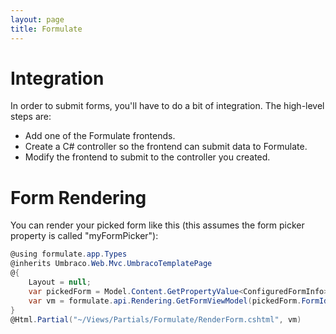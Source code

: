 ```yaml
---
layout: page
title: Formulate
---
```


# Integration
In order to submit forms, you'll have to do a bit of integration. The high-level steps are:

* Add one of the Formulate frontends.
* Create a C# controller so the frontend can submit data to Formulate.
* Modify the frontend to submit to the controller you created.

# Form Rendering
You can render your picked form like this (this assumes the form picker property is called "myFormPicker"):

```csharp
@using formulate.app.Types
@inherits Umbraco.Web.Mvc.UmbracoTemplatePage
@{
    Layout = null;
    var pickedForm = Model.Content.GetPropertyValue<ConfiguredFormInfo>("myFormPicker");
    var vm = formulate.api.Rendering.GetFormViewModel(pickedForm.FormId, pickedForm.LayoutId, pickedForm.TemplateId);
}
@Html.Partial("~/Views/Partials/Formulate/RenderForm.cshtml", vm)
```